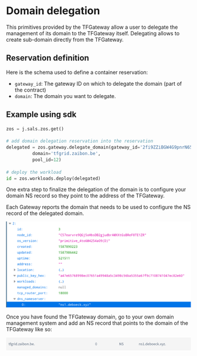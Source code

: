 # Domain delegation

This primitives provided by the TFGateway allow a user to delegate the management of its domain to the TFGateway itself.
Delegating allows to create sub-domain directly from the TFGateway.

## Reservation definition

Here is the schema used to define a container reservation:

* `gateway_id`: The gateway ID on which to delegate the domain (part of the contract)
* `domain`: The domain you want to delegate.

## Example using sdk

``` python
zos = j.sals.zos.get()

# add domain delegation reservation into the reservation
delegated = zos.gateway.delegate_domain(gateway_id='2fi9ZZiBGW4G9pnrN656bMfW6x55RSoHDeMrd9pgSA8T',
          domain='tfgrid.zaibon.be',
          pool_id=12)

# deploy the workload
id = zos.workloads.deploy(delegated)
```

One extra step to finalize the delegation of the domain is to configure your domain NS record so they point to the
address of the TFGateway.

Each Gateway reports the domain that needs to be used to configure the NS record of the delegated domain.

![gateway nameserve](img/gateway_nameserver.png)

Once you have found the TFGateway domain, go to your own domain management system and add an NS record that points to the domain of the TFGateway like so:

![ns record](img/ns_record.png)
